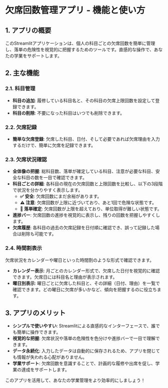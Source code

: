 # 欠席回数管理アプリ - 機能と使い方

## 1. アプリの概要

このStreamlitアプリケーションは、個人の科目ごとの欠席回数を簡単に管理し、落単の危険性を視覚的に把握するためのツールです。直感的な操作で、あなたの学業をサポートします。

## 2. 主な機能

### 2.1. 科目管理

*   **科目の追加**: 履修している科目名と、その科目の欠席上限回数を設定して登録できます。
*   **科目の削除**: 不要になった科目はいつでも削除できます。

### 2.2. 欠席記録

*   **簡単な欠席登録**: 欠席した科目、日付、そして必要であれば欠席理由を入力するだけで、簡単に欠席を記録できます。

### 2.3. 欠席状況確認

*   **全体像の把握**: 総科目数、落単が確定している科目、注意が必要な科目、安全な科目の数を一目で確認できます。
*   **科目ごとの詳細**: 各科目の現在の欠席回数と上限回数を比較し、以下の3段階で状況を分かりやすく表示します。
    *   **✅ 安全**: 欠席回数にまだ余裕があります。
    *   **⚠️ 注意**: 欠席回数が上限に近づいており、あと1回で危険な状態です。
    *   **🚨 落単確定**: 欠席回数が上限を超えており、単位取得が難しい状態です。
*   **進捗バー**: 欠席回数の進捗を視覚的に表示し、残りの回数を把握しやすくします。
*   **欠席履歴**: 各科目の過去の欠席記録を日付順に確認でき、誤って記録した場合は削除も可能です。

### 2.4. 時間割表示

欠席状況をカレンダーや曜日といった時間割のような形式で確認できます。

*   **カレンダー表示**: 月ごとのカレンダー形式で、欠席した日付を視覚的に確認できます。欠席日には科目名と理由が表示されます。
*   **曜日別表示**: 曜日ごとに欠席した科目と、その詳細（日付、理由）を一覧で確認できます。どの曜日に欠席が多いかなど、傾向を把握するのに役立ちます。

## 3. アプリのメリット

*   **シンプルで使いやすい**: Streamlitによる直感的なインターフェースで、誰でも簡単に操作できます。
*   **視覚的な把握**: 欠席状況や落単の危険性を色分けや進捗バーで一目で理解できます。
*   **データ永続化**: 入力したデータは自動的に保存されるため、アプリを閉じても情報が失われる心配がありません。
*   **学業サポート**: 欠席回数を意識することで、計画的な履修や出席を促し、学業の達成をサポートします。

このアプリを活用して、あなたの学業管理をより効率的にしましょう！

